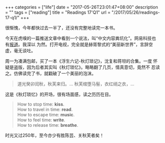 +++
categories = ["life"]
date = "2017-05-26T23:01:47+08:00"
description = ""
tags = ["reading"]
title = "Readings 17'Q1"
url = "/2017/05/26/readings-17-q1/"
+++

很惭愧，今年都快过去一半了，还没有完整地读完一本书。

今天在虎嗅的一篇推送文章中看到一个说法，叫“中文内容粪坑化”。网易科技也
有[报道](http://tech.163.com/17/0526/16/CLCIOOK100097U7R.html)。我深以
为然。打开电视，完全就是赫胥黎式的“美丽新世界”，言辞空虚，毫无谈吐。

周一为凑满包邮，买了一本《浮生六记-秋灯琐记》，沈复和蒋坦的合集。一度
怀疑是盗版，因为后者其实叫《秋灯琐忆》。略略翻了几页，情真意切，竟然不
忍读之。仿佛读完了书，就戳破了一个美丽的泡沫。

> 道光癸卯闰秋，秋芙来归。... 秋芙绾堕马髻，衣红绡之衣，...

这是《秋灯琐忆》的开场，很有场面感，读之历历在目。

> How to stop time: **kiss**.  
> How to travel in time: **read**.  
> How to escape time: **music**.  
> How to feel time: **write**.  
> How to release time: **breathe**.

时光又过250年，至今亦少有胜陈芸、关秋芙者矣！
